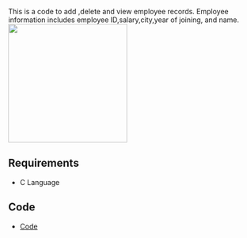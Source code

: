 This is a code to add ,delete and view  employee records. Employee information includes employee ID,salary,city,year of joining, and name.
<img src="data/Screenshot (7).png" height="240" >


## Requirements

* C Language

## Code 

* [Code](code/C_Employee.cpp)
